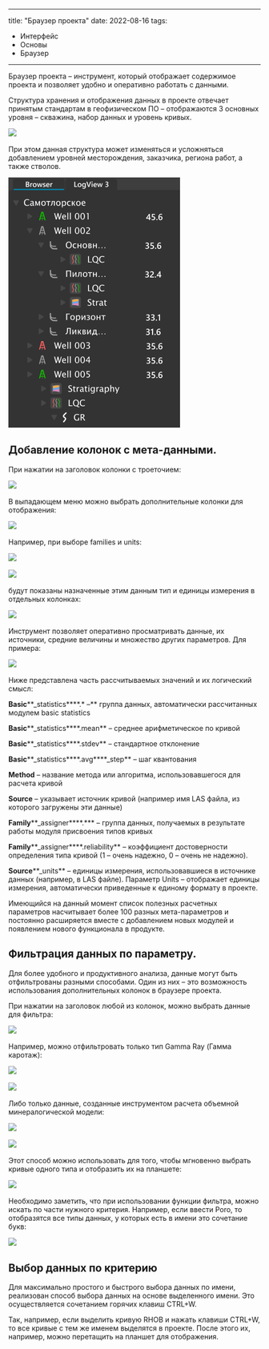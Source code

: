 
---
title: "Браузер проекта"
date: 2022-08-16
tags:
- Интерфейс
- Основы
- Браузер
---


Браузер проекта – инструмент, который отображает содержимое проекта и позволяет удобно и оперативно работать с данными.

Структура хранения и отображения данных в проекте отвечает принятым стандартам в геофизическом ПО – отображаются 3 основных уровня – скважина, набор данных и уровень кривых.

![](https://gamma-wellbore.com/wp-content/uploads/2023/02/image12.png)

При этом данная структура может  изменяться и усложняться добавлением уровней месторождения, заказчика, региона работ, а также стволов.

![](БраузерПроекта_imgs/AdvProjStructure.png)

## Добавление колонок с мета-данными.

При нажатии на заголовок колонки с троеточием:

![](http://gamma-wellbore.com/wp-content/uploads/2023/02/image13.png)

В выпадающем меню можно выбрать дополнительные колонки для отображения:

![](http://gamma-wellbore.com/wp-content/uploads/2023/02/image14.png)

Например, при выборе families и units:

![](http://gamma-wellbore.com/wp-content/uploads/2023/02/image15.png)

![](http://gamma-wellbore.com/wp-content/uploads/2023/02/image16.png)

будут показаны назначенные этим данным тип и единицы измерения в отдельных колонках:

![](http://gamma-wellbore.com/wp-content/uploads/2023/02/image17.png)

Инструмент позволяет оперативно просматривать данные, их источники, средние величины и множество других параметров. Для примера:

![](http://gamma-wellbore.com/wp-content/uploads/2023/02/image18.png)

Ниже представлена часть рассчитываемых значений и их логический смысл:

**Basic****_statistics****.* –** группа данных, автоматически рассчитанных модулем basic statistics

**Basic****_statistics****.mean** – среднее арифметическое по кривой

**Basic****_statistics****.stdev** – стандартное отклонение

**Basic****_statistics****.avg****_step** – шаг квантования

**Method** – название метода или алгоритма, использовавшегося для расчета кривой

**Source** – указывает источник кривой (например имя LAS файла, из которого загружены эти данные)

**Family****_assigner****.*** – группа данных, получаемых в результате работы модуля присвоения типов кривых

**Family****_assigner****.reliability** – коэффициент достоверности определения типа кривой (1 – очень надежно, 0 – очень не надежно).

**Source****_units** – единицы измерения, использовавшиеся в источнике данных (например, в LAS файле). Параметр Units – отображает единицы измерения, автоматически приведенные к единому формату в проекте.

Имеющийся на данный момент список полезных расчетных параметров насчитывает более 100 разных мета-параметров и постоянно расширяется вместе с добавлением новых модулей и появлением нового функционала в продукте.

## Фильтрация данных по параметру.

Для более удобного и продуктивного анализа, данные могут быть отфильтрованы разными способами. Один из них – это возможность использования дополнительных колонок в браузере проекта.

При нажатии на заголовок любой из колонок, можно выбрать данные для фильтра:

![](http://gamma-wellbore.com/wp-content/uploads/2023/02/image19.png)

Например, можно отфильтровать только тип Gamma Ray (Гамма каротаж):

![](http://gamma-wellbore.com/wp-content/uploads/2023/02/image20.png)

![](http://gamma-wellbore.com/wp-content/uploads/2023/02/image21.png)

Либо только данные, созданные инструментом расчета объемной минералогической модели:

![](http://gamma-wellbore.com/wp-content/uploads/2023/02/image22.png)

![](http://gamma-wellbore.com/wp-content/uploads/2023/02/image23.png)

Этот способ можно использовать для того, чтобы мгновенно выбрать кривые одного типа и отобразить их на планшете:

![](http://gamma-wellbore.com/wp-content/uploads/2023/02/image24.png)

Необходимо заметить, что при использовании функции фильтра, можно искать по части нужного критерия. Например, если ввести Poro, то отобразятся все типы данных, у которых есть в имени это сочетание букв:

![](http://gamma-wellbore.com/wp-content/uploads/2023/02/image25.png)

## Выбор данных по критерию

Для максимально простого и быстрого выбора данных по имени, реализован способ выбора данных на основе выделенного имени. Это осуществляется сочетанием горячих клавиш CTRL+W.

Так, например, если выделить кривую RHOB и нажать клавиши CTRL+W, то все кривые с тем же именем выделятся в проекте. После этого их, например, можно перетащить на планшет для отображения.
